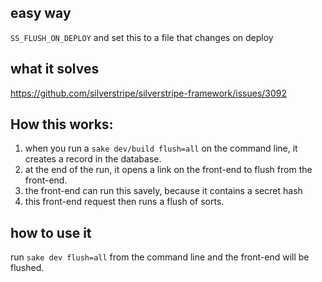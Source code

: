 ## easy way

`SS_FLUSH_ON_DEPLOY` and set this to a file that changes on deploy

## what it solves
https://github.com/silverstripe/silverstripe-framework/issues/3092

## How this works:

 1. when you run a `sake dev/build flush=all` on the command line, it creates a record in the database.
 2. at the end of the run, it opens a link on the front-end to flush from the front-end. 
 3. the front-end can run this savely, because it contains a secret hash
 4. this front-end request then runs a flush of sorts.

## how to use it

run `sake dev flush=all` from the command line and the front-end will be flushed.

